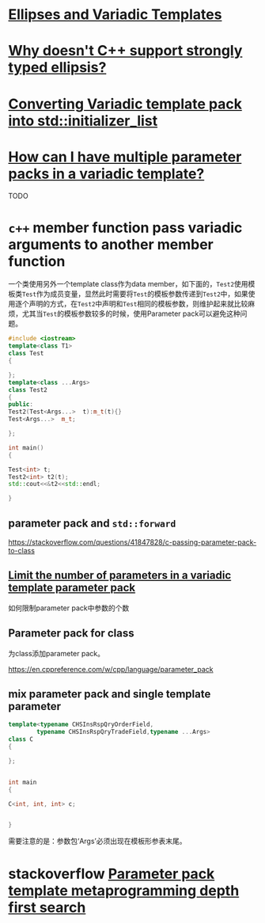 

# [Ellipses and Variadic Templates](https://docs.microsoft.com/en-us/cpp/cpp/ellipses-and-variadic-templates?view=vs-2017)





# [Why doesn't C++ support strongly typed ellipsis?](https://stackoverflow.com/questions/32270758/why-doesnt-c-support-strongly-typed-ellipsis)





# [Converting Variadic template pack into std::initializer_list](https://stackoverflow.com/questions/16478089/converting-variadic-template-pack-into-stdinitializer-list)





# [How can I have multiple parameter packs in a variadic template?](https://stackoverflow.com/questions/9831501/how-can-i-have-multiple-parameter-packs-in-a-variadic-template)

TODO



# `c++` member function pass variadic arguments to another member function











一个类使用另外一个template class作为data member，如下面的，`Test2`使用模板类`Test`作为成员变量，显然此时需要将`Test`的模板参数传递到`Test2`中，如果使用逐个声明的方式，在`Test2`中声明和`Test`相同的模板参数，则维护起来就比较麻烦，尤其当`Test`的模板参数较多的时候，使用Parameter pack可以避免这种问题。

```c++
#include <iostream>
template<class T1>
class Test
{

};
template<class ...Args>
class Test2
{
public:
Test2(Test<Args...>  t):m_t(t){}
Test<Args...>  m_t;

};

int main()
{

Test<int> t;
Test2<int> t2(t);
std::cout<<&t2<<std::endl;

}
```



## parameter pack and `std::forward`

https://stackoverflow.com/questions/41847828/c-passing-parameter-pack-to-class



## [Limit the number of parameters in a variadic template parameter pack](https://stackoverflow.com/questions/39621158/limit-the-number-of-parameters-in-a-variadic-template-parameter-pack)

如何限制parameter pack中参数的个数



## Parameter pack for class

为class添加parameter pack。

https://en.cppreference.com/w/cpp/language/parameter_pack



## mix parameter pack and single template parameter

```c++
template<typename CHSInsRspQryOrderField,
		typename CHSInsRspQryTradeField,typename ...Args>
class C
{

};


int main
{

C<int, int, int> c;


}

```

需要注意的是：参数包‘Args’必须出现在模板形参表末尾。





# stackoverflow [Parameter pack template metaprogramming depth first search](https://stackoverflow.com/questions/6288425/parameter-pack-template-metaprogramming-depth-first-search)